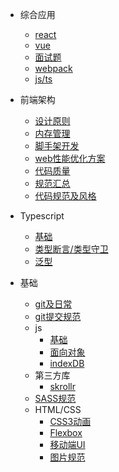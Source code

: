 - 综合应用
  * [react](框架综合应用/react.md)
  * [vue](框架综合应用/vue.md)
  * [面试题](框架综合应用面试题.md)
  * [webpack](框架综合应用/工程化工具.md)
  * [js/ts](框架综合应用/js-ts.md)

- 前端架构
  - [设计原则](architect/如何设计vue、react组件.md)
  - [内存管理](architect/前端内存管理.md)
  - [脚手架开发](architect/最详细脚手架入门（一）：脚手架原理及快速入门.md)
  - [web性能优化方案](architect/web全链路性能优化.md)
  - [代码质量](architect/代码质量.md)
  - [规范汇总](规范/前端项目规范汇总.md)
  - [代码规范及风格](规范/代码规范及风格工具.md)
  
- Typescript
  - [基础](typescript/typescript基础知识讲解.md)
  - [类型断言/类型守卫](typescript/类型断言、类型守卫、自定义守卫是什么.md)
  - [泛型](typescript/泛型.md)

- 基础
  - [git及日常](basic/git等日常操作.md)
  - [git提交规范](规范/git提交规范以及仓库规范.md)
  - js
    - [基础](basic/js基础.md)
    - [面向对象](basic/面向对象.md)
    - [indexDB](basic/indexedDB基本使用.md)
  - 第三方库
    - [skrollr](basic/skrollr使用.md)
  - [SASS规范](规范/SASS规范.md)
  - HTML/CSS
    - [CSS3动画](basic/html-css/CSS3.md)
    - [Flexbox](basic/html-css/Flexbox.md)
    - [移动端UI](basic/html-css/移动端UI开发.md)
    - [图片规范](basic/html-css/前端图片规范.md)

